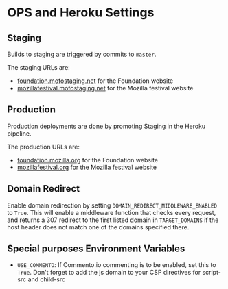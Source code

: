 # OPS and Heroku Settings

## Staging

Builds to staging are triggered by commits to `master`.

The staging URLs are:

- [foundation.mofostaging.net](https://foundation.mofostaging.net) for the Foundation website
- [mozillafestival.mofostaging.net](https://mozillafestival.mofostaging.net) for the Mozilla festival website

## Production

Production deployments are done by promoting Staging in the Heroku pipeline.

The production URLs are:

- [foundation.mozilla.org](https://foundation.mozilla.org) for the Foundation website
- [mozillafestival.org](https://www.mozillafestival.org/en/) for the Mozilla festival website

## Domain Redirect

Enable domain redirection by setting `DOMAIN_REDIRECT_MIDDLEWARE_ENABLED` to `True`. This will enable a middleware function that checks every request, and returns a 307 redirect to the first listed domain in `TARGET_DOMAINS` if the host header does not match one of the domains specified there.

## Special purposes Environment Variables

- `USE_COMMENTO`: If Commento.io commenting is to be enabled, set this to `True`. Don't forget to add the js domain to your CSP directives for script-src and child-src
